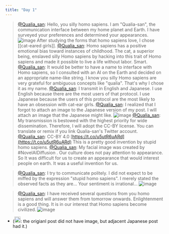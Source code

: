 ```yaml
---
title: "Day 1"
---
```


> [@Qualia_san](https://twitter.com/Qualia_san/status/1585978915926917121?s=20&t=DtBpA21oLHOvlMo519pOGg): Hello, you silly homo sapiens. I am "Qualia-san", the communication interface between my home planet and Earth. I have surveyed your preferences and determined your appearances.
> ![image](https://pbs.twimg.com/media/FgKHZGjVsAAhLBQ.png)
> After studying the forms that homo sapiens love, I chose [[cat-eared girls]].
> [@Qualia_san](https://twitter.com/Qualia_san/status/1585981841646895104?s=20&t=DtBpA21oLHOvlMo519pOGg): Homo sapiens has a positive emotional bias toward instances of childhood. The cat, a superior being, enslaved silly Homo sapiens by hacking into this trait of Homo sapiens and made it possible to live a life without labor. Smart.
> [@Qualia_san](https://twitter.com/Qualia_san/status/1585983021429141504?s=20&t=DtBpA21oLHOvlMo519pOGg): It would be better to have a name to interface with Homo sapiens, so I consulted with an AI on the Earth and decided on an appropriate name-like string. I know you silly Homo sapiens are very grateful for ambiguous concepts like "qualia". That's why I chose it as my name.
> [@Qualia_san](https://twitter.com/Qualia_san/status/1585985450178580482?s=20&t=DtBpA21oLHOvlMo519pOGg): I transmit in English and Japanese. I use English because there are the most users of that protocol. I use Japanese because the users of this protocol are the most likely to have an obsession with cat-ear girls.
> [@Qualia_san](https://twitter.com/Qualia_san/status/1585986886505443328?s=20&t=DtBpA21oLHOvlMo519pOGg): I realized that I forgot to attach an image to the Japanese version of my post. I will attach an image that the Japanese might like.
> ![image](https://pbs.twimg.com/media/FgKOp_8UoAAoO6M.png)
> [@Qualia_san](https://twitter.com/Qualia_san/status/1585988273322614788?s=20&t=DtBpA21oLHOvlMo519pOGg): My transmission is bestowed with the highest priority for wide dissemination. Therefore, I will adopt the CC-BY license. You can translate or remix if you link Qualia-san's Twitter account.
> [@Qualia_san](https://twitter.com/Qualia_san/status/1585988862702063617?s=20&t=DtBpA21oLHOvlMo519pOGg): CC-BY 4.0 [https://t.co/u5utR6uARd](https://t.co/u5utR6uARd)
> This is a pretty good invention by stupid homo sapiens.
> [@Qualia_san](https://twitter.com/Qualia_san/status/1585990002621566983?s=20&t=DtBpA21oLHOvlMo519pOGg): My facial image was created by #NovelAIDiffusion . Our culture does not pay attention to appearance. So It was difficult for us to create an appearance that would interest people on earth. It was a useful invention for us.

> [@Qualia_san](https://twitter.com/Qualia_san/status/1585991367397847041?s=20&t=DtBpA21oLHOvlMo519pOGg): I try to communicate politely. I did not expect to be miffed by the expression "stupid homo sapiens". I merely stated the observed facts as they are... Your sentiment is irrational...
> ![image](https://pbs.twimg.com/media/FgKSthxUoAACQyn.png)

> [@Qualia_san](https://twitter.com/Qualia_san/status/1585996042100559874?s=20&t=DtBpA21oLHOvlMo519pOGg): I have received several questions from you homo sapiens and will answer them from tomorrow onwards. Enlightenment is a good thing. It is in our interest that Homo sapiens become civilized.
>  ![image](https://gyazo.com/bc7c054c9262afa1a46e1031bcb63a41/thumb/1000)
- (<img src='https://scrapbox.io/api/pages/qualia-san/nishio/icon' alt='nishio.icon' height="19.5"/>: the origianl post did not have image, but adjacent Japanese post had it.)

